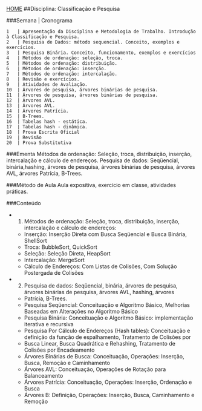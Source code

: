 [HOME](https://github.com/Webschool-io/Ensino-Superior-de-Informatica-GRATUITO) 
##Disciplina: Classificação e Pesquisa

###Semana | Cronograma
```
1	| Apresentação da Disciplina e Metodologia de Trabalho. Introdução à Classificação e Pesquisa.
2	| Pesquisa de Dados: método sequencial. Conceito, exemplos e exercícios.
3	| Pesquisa Binária. Conceito, funcionamento, exemplos e exercícios
4	| Métodos de ordenação: seleção, troca.
5	| Métodos de ordenação: distribuição.
6	| Métodos de ordenação: inserção.
7	| Métodos de ordenação: intercalação.
8	| Revisão e exercícios.
9	| Atividades de Avaliação.
10	| Árvores de pesquisa, árvores binárias de pesquisa.
11	| Árvores de pesquisa, árvores binárias de pesquisa.
12	| Árvores AVL.
13	| Árvores AVL.
14	| Árvores Patrícia.
15	| B-Trees.
16	| Tabelas hash - estática.
17	| Tabelas hash - dinâmica.
18	| Prova Escrita Oficial
19	| Revisão
20	| Prova Substitutiva

```
###Ementa
Métodos de ordenação: Seleção, troca, distribuição, inserção, intercalação e cálculo de endereços. Pesquisa de dados: Seqüencial, binária,hashing, árvores de pesquisa, árvores binárias de pesquisa, árvores AVL, árvores Patrícia, B-Trees.

###Método de Aula
Aula expositiva, exercício em classe, atividades práticas.

###Conteúdo
- 1. Métodos de ordenação: Seleção, troca, distribuição, inserção, intercalação e cálculo de endereços:
  - Inserção: Inserção Direta com Busca Seqüencial e Busca Binária, ShellSort
  - Troca: BubbleSort, QuickSort
  - Seleção: Seleção Direta, HeapSort
  - Intercalação: MergeSort
  - Cálculo de Endereços: Com Listas de Colisões, Com Solução Postergada de Colisões
- 2. Pesquisa de dados: Seqüencial, binária, árvores de pesquisa, árvores binárias de pesquisa, árvores AVL, hashing, árvores
  - Patrícia, B-Trees.
  - Pesquisa Seqüencial: Conceituação e Algoritmo Básico, Melhorias Baseadas em Alterações no Algoritmo Básico
  - Pesquisa Binária: Conceituação e Algoritmo Básico: implementação iterativa e recursiva
  - Pesquisa Por Cálculo de Endereços (Hash tables): Conceituação e definição da função de espalhamento, Tratamento de Colisões por
  - Busca Linear, Busca Quadrática e Rehashing, Tratamento de Colisões por Encadeamento
  - Árvores Binárias de Busca: Conceituação, Operações: Inserção, Busca, Remoção e Caminhamento
  - Árvores AVL: Conceituação, Operações de Rotação para Balanceamento
  - Árvores Patrícia: Conceituação, Operações: Inserção, Ordenação e Busca
  - Árvores B: Definição, Operações: Inserção, Busca, Caminhamento e Remoção
